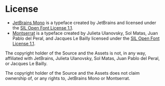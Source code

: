 # License

* [JetBrains Mono](https://www.jetbrains.com/lp/mono/) is a typeface created by JetBrains and licensed under the [SIL Open Font License 1.1](https://www.jetbrains.com/lp/mono/#License).
* [Montserrat](https://fonts.google.com/specimen/Montserrat/) is a typeface created by Julieta Ulanovsky, Sol Matas, Juan Pablo del Peral, and Jacques Le Bailly licensed under the [SIL Open Font License 1.1](https://fonts.google.com/specimen/Montserrat/license).

The copyright holder of the Source and the Assets is not, in any way, affiliated with JetBrains, Julieta Ulanovsky, Sol Matas, Juan Pablo del Peral, or Jacques Le Bailly.

The copyright holder of the Source and the Assets does not claim ownership of, or any rights to, JetBrains Mono or Montserrat.